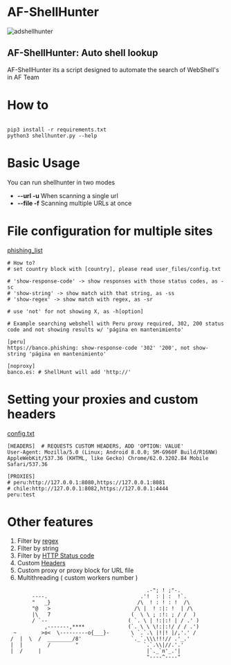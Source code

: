 # AF-ShellHunter

![adshellhunter](https://user-images.githubusercontent.com/41192980/133873080-1cf088a6-f401-4e01-8171-b28898206e1a.png)
## AF-ShellHunter: Auto shell lookup

 AF-ShellHunter its a script designed to automate the search of WebShell's in AF Team
 
 # How to
 
 ```
 
 pip3 install -r requirements.txt
 python3 shellhunter.py --help
 
 ```

# Basic Usage

You can run shellhunter in two modes
* **--url -u** When scanning a single url
* **--file -f** Scanning multiple URLs at once

# File configuration for multiple sites

[phishing_list](user_files/phishing_list.txt)

```
# How to?
# set country block with [country], please read user_files/config.txt

# 'show-response-code' -> show responses with those status codes, as -sc
# 'show-string' -> show match with that string, as -ss
# 'show-regex' -> show match with regex, as -sr

# use 'not' for not showing X, as -h[option]

# Example searching webshell with Peru proxy required, 302, 200 status code and not showing results w/ 'página en mantenimiento'

[peru]
https://banco.phishing: show-response-code '302' '200', not show-string 'página en mantenimiento'

[noproxy]
banco.es: # ShellHunt will add 'http://'
```
# Setting your proxies and custom headers

[config.txt](user_files/config.txt)
```
[HEADERS]  # REQUESTS CUSTOM HEADERS, ADD 'OPTION: VALUE'
User-Agent: Mozilla/5.0 (Linux; Android 8.0.0; SM-G960F Build/R16NW) AppleWebKit/537.36 (KHTML, like Gecko) Chrome/62.0.3202.84 Mobile Safari/537.36

[PROXIES]
# peru:http://127.0.0.1:8080,https://127.0.0.1:8081
# chile:http://127.0.0.1:8082,https://127.0.0.1:4444
peru:test
```

# Other features

1. Filter by [regex](https://regex101.com/)
2. Filter by string
3. Filter by [HTTP Status code](https://developer.mozilla.org/es/docs/Web/HTTP/Status)
4. Custom [Headers](https://developer.mozilla.org/es/docs/Web/HTTP/Headers)
5. Custom proxy or proxy block for URL file
6. Multithreading ( custom workers number )
```
                                             .-"; ! ;"-.
        ----.                              .'!  : | :  !`.
        "   _}                            /\  ! : ! : !  /\
        "@   >                           /\ |  ! :|: !  | /\
        |\   7                          (  \ \ ; :!: ; / /  )
        / `--                          ( `. \ | !:|:! | / .' )
            ,-------,****              (`. \ \ \!:|:!/ / / .')
  ~        >o<  \---------o{___}-       \ `.`.\ |!|! |/,'.' /
 /  |  \  /  ________/8'                `._`.\\\!!!// .'_.'
 |  |        /        "                     `.`.\\|//.'.'
 |  /     |                                  |`._`n'_.'|
                                             "----^----"
```

